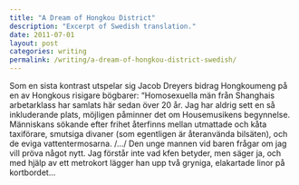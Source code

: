 ```yaml
---
title: "A Dream of Hongkou District"
description: "Excerpt of Swedish translation."
date: 2011-07-01
layout: post
categories: writing
permalink: /writing/a-dream-of-hongkou-district-swedish/
---
```


Som en sista kontrast utspelar sig Jacob Dreyers bidrag
Hongkoumeng på en av Hongkous risigare bögbarer:
“Homosexuella män från Shanghais arbetarklass har
samlats här sedan över 20 år. Jag har aldrig sett en så
inkluderande plats, möjligen påminner det om Housemusikens
begynnelse. Människans sökande efter frihet
återfinns mellan utmattade och kåta taxiförare, smutsiga
divaner (som egentligen är återanvända bilsäten), och de
eviga vattentermosarna. /.../ Den unge mannen vid baren
frågar om jag vill pröva något nytt. Jag förstår inte vad kfen
betyder, men säger ja, och med hjälp av ett metrokort
lägger han upp två gryniga, elakartade linor på kortbordet...